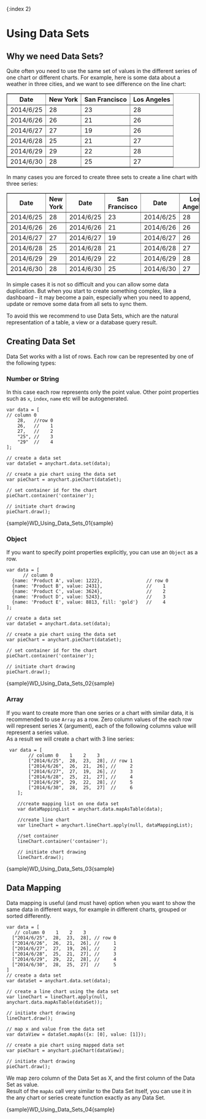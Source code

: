 {:index 2}
# Using Data Sets

## Why we need Data Sets?
Quite often you need to use the same set of values in the different series of one chart or different charts. 
For example, here is some data about a weather in three cities, and we want to see difference on the line chart:

<table border="1" class="dtTABLE">
<tbody>
<tr>
<th><b>Date</b></th>
<th><b>New York</b></th>	
<th><b>San Francisco</b></th>
<th><b>Los Angeles</b></th>
</tr>
<tr>
<td>2014/6/25</td>
<td>28</td>
<td>23</td>
<td>28</td>	
</tr>
<tr>
<td>2014/6/26</td>
<td>26</td>
<td>21</td>
<td>26</td>	
</tr>
<tr>
<td>2014/6/27</td>
<td>27</td>
<td>19</td>
<td>26</td>		
</tr>
<tr>
<td>2014/6/28</td>
<td>25</td>
<td>21</td>
<td>27</td>		
</tr>
<tr>
<td>2014/6/29</td>
<td>29</td>
<td>22</td>
<td>28</td>		
</tr>
<tr>
<td>2014/6/30</td>
<td>28</td>
<td>25</td>
<td>27</td>		
</tr>
</tbody>
</table>
  
In many cases you are forced to create three sets to create a line chart with three series:  
<table border="1" class="dtTABLE">
<tbody>
<tr>   
<th><b>Date</b>  
</th>
<th>
<b>New York</b>  
</th>
<th>
<b>Date</b>
</th>
<th>
<b>San Francisco</b>
</th>
<th>
<b>Date</b>
</th>
<th>
<b>Los Angeles</b>
</th>
</tr>
<tr>   
<td>2014/6/25 </td>
<td>
28 
</td>
<td>
2014/6/25
</td>
<td>
23</td>
<td>
2014/6/25
</td>
<td>
28
</td>
</tr>
<tr>   
<td>2014/6/26 </td>
<td>
26 
</td>
<td>
2014/6/26
</td>
<td>
21</td>
<td>
2014/6/26
</td>
<td>
26
</td>
</tr>
<tr>   
<td>2014/6/27 </td>
<td>
27 
</td>
<td>
2014/6/27
</td>
<td>
19</td>
<td>
2014/6/27
</td>
<td>
26
</td>
</tr>
<tr>   
<td>2014/6/28 </td>
<td>
25 
</td>
<td>
2014/6/28
</td>
<td>
21</td>
<td>
2014/6/28
</td>
<td>
27
</td>
</tr>
<tr>   
<td>2014/6/29 </td>
<td>
29 
</td>
<td>
2014/6/29
</td>
<td>
22</td>
<td>
2014/6/29
</td>
<td>
28
</td>
</tr>
<tr>   
<td>2014/6/30 </td>
<td>
28 
</td>
<td>
2014/6/30
</td>
<td>
25</td>
<td>
2014/6/30
</td>
<td>
27
</td>
</tr>
</tbody> 
</table>
In simple cases it is not so difficult and you can allow some data duplication. But when you start to create something complex, like a dashboard – it may become a pain, especially when you need to append, update or remove some data from all sets to sync them.  

To avoid this we recommend to use Data Sets, which are the natural representation of a table, a view or a database query result.

## Creating Data Set
Data Set works with a list of rows. Each row can be represented by one of the following types: 

### Number or String  
In this case each row represents only the point value. Other point properties such as `x`, `index`, `name` etc will be autogenerated.
```
var data = [
// column 0
    28,   //row 0
    26,   //    1
    27,   //    2
    "25", //    3
    "29"  //    4
];

// create a data set  
var dataSet = anychart.data.set(data);

// create a pie chart using the data set
var pieChart = anychart.pieChart(dataSet);  

// set container id for the chart  
pieChart.container('container');

// initiate chart drawing
pieChart.draw();
```
{sample}WD\_Using\_Data\_Sets\_01{sample}

### Object
If you want to specify point properties explicitly, you can use an `Object` as a row.  
```
var data = [
      // column 0
  {name: 'Product A', value: 1222},                // row 0
  {name: 'Product B', value: 2431},                //    1
  {name: 'Product C', value: 3624},                //    2
  {name: 'Product D', value: 5243},                //    3
  {name: 'Product E', value: 8813, fill: 'gold'}   //    4
];

// create a data set
var dataSet = anychart.data.set(data);

// create a pie chart using the data set 
var pieChart = anychart.pieChart(dataSet);

// set container id for the chart
pieChart.container('container');

// initiate chart drawing
pieChart.draw();
```

{sample}WD\_Using\_Data\_Sets\_02{sample}

### Array
If you want to create more than one series or a chart with similar data, it is recommended to use `Array` as a row. Zero column values of the each row will represent series X (argument), each of the following columns value will represent a series value.  
As a result we will create a chart with 3 line series:  
```
 var data = [
        // column 0    1    2    3
        ["2014/6/25",  28,  23,  28], // row 1
        ["2014/6/26",  26,  21,  26], //     2
        ["2014/6/27",  27,  19,  26], //     3
        ["2014/6/28",  25,  21,  27], //     4
        ["2014/6/29",  29,  22,  28], //     5
        ["2014/6/30",  28,  25,  27]  //     6
    ];

    //create mapping list on one data set
    var dataMappingList = anychart.data.mapAsTable(data);

    //create line chart
    var lineChart = anychart.lineChart.apply(null, dataMappingList);
  
    //set container
    lineChart.container('container');

    // initiate chart drawing
    lineChart.draw();
```

{sample}WD\_Using\_Data\_Sets\_03{sample}

## Data Mapping
Data mapping is useful (and must have) option when you want to show the same data in different ways, for example in different charts, grouped or sorted differently.
```
var data = [ 
   // column 0    1    2    3
  ["2014/6/25",  28,  23,  28], // row 0
  ["2014/6/26",  26,  21,  26], //     1
  ["2014/6/27",  27,  19,  26], //     2
  ["2014/6/28",  25,  21,  27], //     3
  ["2014/6/29",  29,  22,  28], //     4
  ["2014/6/30",  28,  25,  27]  //     5
]
// create a data set
var dataSet = anychart.data.set(data);

// create a line chart using the data set 
var lineChart = lineChart.apply(null, anychart.data.mapAsTable(dataSet));

// initiate chart drawing
lineChart.draw();

// map x and value from the data set
var dataView = dataSet.mapAs({x: [0], value: [1]});

// create a pie chart using mapped data set 
var pieChart = anychart.pieChart(dataView);

// initiate chart drawing
pieChart.draw();
```

We map zero column of the Data Set as X, and the first column of the Data Set as value.  
Result of the `mapAs` call very similar to the Data Set itself, you can use it in the any chart or series create function exactly as any Data Set.  

{sample}WD\_Using\_Data\_Sets\_04{sample}
